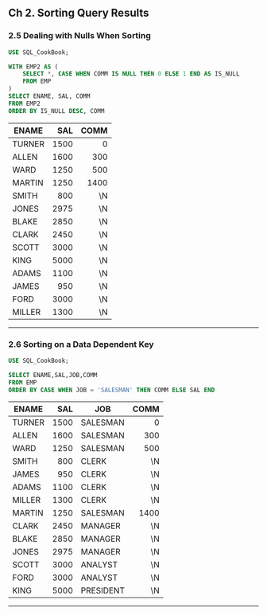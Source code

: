 ## Ch 2. Sorting Query Results

### 2.5 Dealing with Nulls When Sorting
```sql
USE SQL_CookBook;

WITH EMP2 AS (
    SELECT *, CASE WHEN COMM IS NULL THEN 0 ELSE 1 END AS IS_NULL
    FROM EMP
)
SELECT ENAME, SAL, COMM
FROM EMP2
ORDER BY IS_NULL DESC, COMM
```
| ENAME | SAL | COMM | 
| --- | ---: | ---: | 
| TURNER | 1500 | 0 | 
| ALLEN | 1600 | 300 | 
| WARD | 1250 | 500 | 
| MARTIN | 1250 | 1400 | 
| SMITH | 800 | \N | 
| JONES | 2975 | \N | 
| BLAKE | 2850 | \N | 
| CLARK | 2450 | \N | 
| SCOTT | 3000 | \N | 
| KING | 5000 | \N | 
| ADAMS | 1100 | \N | 
| JAMES | 950 | \N | 
| FORD | 3000 | \N | 
| MILLER | 1300 | \N | 
---

### 2.6 Sorting on a Data Dependent Key
```sql
USE SQL_CookBook;

SELECT ENAME,SAL,JOB,COMM 
FROM EMP 
ORDER BY CASE WHEN JOB = 'SALESMAN' THEN COMM ELSE SAL END
```
| ENAME | SAL | JOB | COMM | 
| --- | ---: | --- | ---: | 
| TURNER | 1500 | SALESMAN | 0 | 
| ALLEN | 1600 | SALESMAN | 300 | 
| WARD | 1250 | SALESMAN | 500 | 
| SMITH | 800 | CLERK | \N | 
| JAMES | 950 | CLERK | \N | 
| ADAMS | 1100 | CLERK | \N | 
| MILLER | 1300 | CLERK | \N | 
| MARTIN | 1250 | SALESMAN | 1400 | 
| CLARK | 2450 | MANAGER | \N | 
| BLAKE | 2850 | MANAGER | \N | 
| JONES | 2975 | MANAGER | \N | 
| SCOTT | 3000 | ANALYST | \N | 
| FORD | 3000 | ANALYST | \N | 
| KING | 5000 | PRESIDENT | \N | 
---